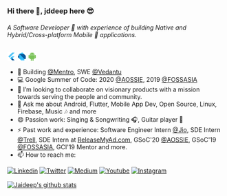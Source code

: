### Hi there 👋, jddeep here 😎️
###### A Software Developer 🚀 with experience of building Native and Hybrid/Cross-platform Mobile 📱 applications.

<code><img height="20" src="https://raw.githubusercontent.com/github/explore/80688e429a7d4ef2fca1e82350fe8e3517d3494d/topics/flutter/flutter.png"></code>
<code><img height="20" src="https://raw.githubusercontent.com/github/explore/80688e429a7d4ef2fca1e82350fe8e3517d3494d/topics/dart/dart.png"></code>
<code><img height="20" src="https://raw.githubusercontent.com/github/explore/80688e429a7d4ef2fca1e82350fe8e3517d3494d/topics/android/android.png"></code>

- 🔭 Building [@Mentro](https://mentro.tech), SWE [@Vedantu](https://www.vedantu.com)
- 💻 Google Summer of Code: 2020 [@AOSSIE](https://gitlab.com/aossie/monumento/-/blob/gsoc-20/docs/GSOC/2020/Jaideep.md), 2019 [@FOSSASIA](https://gist.github.com/jddeep/f577efa04baea912a44605fbbf7d8d91)
- 👯 I’m looking to collaborate on visionary products with a mission towards serving the people and community.
- 💬 Ask me about Android, Flutter, Mobile App Dev, Open Source, Linux, Firebase, Music 🎶️ and more
- 😄 Passion work: Singing & Songwriting 🎧️, Guitar player 🎸️
- ⚡ Past work and experience: Software Engineer Intern [@Jio](https://github.com/Reliance-Jio), SDE Intern [@Trell](https://trell.co/), SDE Intern at [ReleaseMyAd.com](https://releasemyad.com), GSoC'20 [@AOSSIE](https://aossie.gitlab.io/), GSoC'19 [@FOSSASIA](https://github.com/fossasia/), GCI'19 Mentor and more.
- 📫 How to reach me:

[![Linkedin](https://img.shields.io/badge/LinkedIn-blue.svg?style=for-the-badge&logo=linkedin)](https://www.linkedin.com/in/jaideep-prasad-117379167/)
[![Twitter](https://img.shields.io/badge/Twitter-skyblue.svg?style=for-the-badge&logo=twitter)](https://twitter.com/JaideepPrasad3)
[![Medium](https://img.shields.io/badge/medium-black.svg?style=for-the-badge&logo=medium)](https://medium.com/@jddeep003)
[![Youtube](https://img.shields.io/badge/Youtube-red.svg?style=for-the-badge&logo=youtube)](https://www.youtube.com/channel/UC9U4g_Daixay_RmY_ciAlMA?view_as=subscriber)
[![Instagram](https://img.shields.io/badge/Instagram-gray.svg?style=for-the-badge&logo=instagram)](https://www.instagram.com/jddeepofficial/)

<a href="https://github.com/jddeep">
 <img align="center" src="https://github-readme-stats.vercel.app/api?username=jddeep&show_icons=true&theme=dracula&line_height=27" alt="Jaideep's github stats"/>
</a>
<!-- <a href="https://github.com/jddeep">
  <img align="center" src="https://github-readme-stats.vercel.app/api/top-langs/?username=jddeep&theme=dark&hide_langs_below=1" />
</a> -->

<!--
**jddeep/jddeep** is a ✨ _special_ ✨ repository because its `README.md` (this file) appears on your GitHub profile.

Here are some ideas to get you started:

- 🔭 I’m currently working on ...
- 🌱 I’m currently learning ...
- 👯 I’m looking to collaborate on ...
- 🤔 I’m looking for help with ...
- 💬 Ask me about ...
- 📫 How to reach me: ...
- 😄 Pronouns: ...
- ⚡ Fun fact: ...
-->
